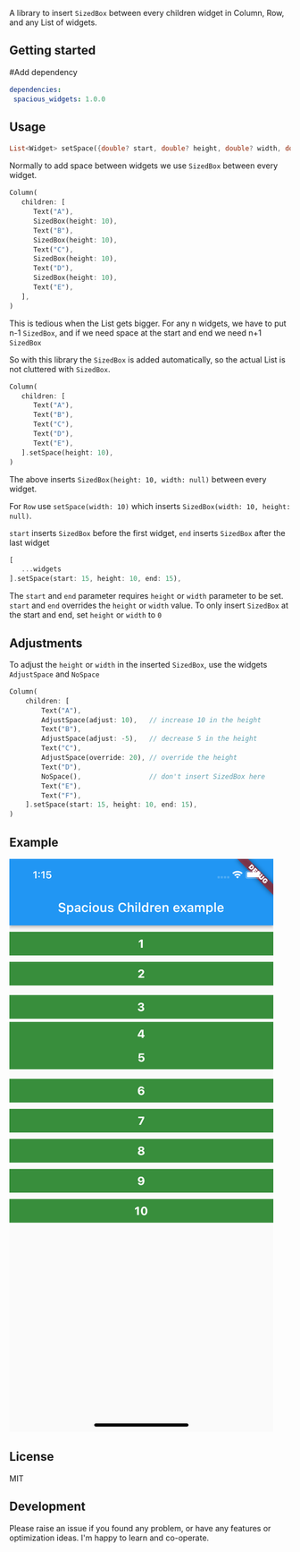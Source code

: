 A library to insert `SizedBox` between every children widget in Column, Row, and any List of widgets.

## Getting started

#Add dependency
```yaml  
dependencies:  
 spacious_widgets: 1.0.0
 ```  

## Usage

```dart  
List<Widget> setSpace({double? start, double? height, double? width, double? end});  
```  

Normally to add space between widgets we use `SizedBox` between every widget.

```dart  
Column(  
   children: [
      Text("A"),
      SizedBox(height: 10),
      Text("B"),
      SizedBox(height: 10),
      Text("C"),
      SizedBox(height: 10),
      Text("D"),
      SizedBox(height: 10),
      Text("E"),
   ],
)  
```  

This is tedious when the List gets bigger. For any n widgets, we have to put n-1 `SizedBox`, and if we need space at the start and end we need n+1 `SizedBox`

So with this library the `SizedBox` is added automatically, so the actual List is not cluttered with `SizedBox`.

```dart  
Column(  
   children: [
      Text("A"),
      Text("B"),
      Text("C"),
      Text("D"),
      Text("E"),
   ].setSpace(height: 10),
)  
```  

The above inserts `SizedBox(height: 10, width: null)` between every widget.

For `Row` use `setSpace(width: 10)` which inserts `SizedBox(width: 10, height: null)`.

`start` inserts `SizedBox` before the first widget, `end` inserts `SizedBox` after the last widget

```dart  
[  
   ...widgets
].setSpace(start: 15, height: 10, end: 15),  
```  

The `start` and `end` parameter requires `height` or `width` parameter to be set.  
`start` and `end` overrides the `height` or `width` value.
To only insert `SizedBox` at the start and end, set `height` or `width` to `0`

## Adjustments

To adjust the `height` or `width` in the inserted `SizedBox`, use the widgets `AdjustSpace` and `NoSpace`

```dart  
Column(  
    children: [
        Text("A"),
        AdjustSpace(adjust: 10),   // increase 10 in the height
        Text("B"),
        AdjustSpace(adjust: -5),   // decrease 5 in the height
        Text("C"),  
        AdjustSpace(override: 20), // override the height
        Text("D"),
        NoSpace(),                 // don't insert SizedBox here
        Text("E"),
        Text("F"),
    ].setSpace(start: 15, height: 10, end: 15),
)  
```  

## Example
![](screenshot.png)

## License

MIT

## Development

Please raise an issue if you found any problem, or have any features or optimization ideas. I'm happy to learn and co-operate.
